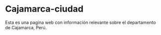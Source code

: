 # Cajamarca-ciudad
Esta es una pagina web con información relevante sobre el departamento de Cajamarca, Perú.
